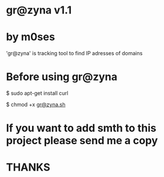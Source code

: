 # gr@zyna v1.1
# by m0ses
'gr@zyna' is tracking tool to find IP adresses of domains

# Before using gr@zyna

$ sudo apt-get install curl

$ chmod +x gr@zyna.sh

# If you want to add smth to this project please send me a copy
# THANKS
